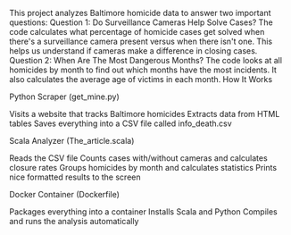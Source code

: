This project analyzes Baltimore homicide data to answer two important questions:
Question 1: Do Surveillance Cameras Help Solve Cases?
The code calculates what percentage of homicide cases get solved when there's a surveillance camera present versus when there isn't one. This helps us understand if cameras make a difference in closing cases.
Question 2: When Are The Most Dangerous Months?
The code looks at all homicides by month to find out which months have the most incidents. It also calculates the average age of victims in each month.
How It Works

Python Scraper (get_mine.py)

Visits a website that tracks Baltimore homicides
Extracts data from HTML tables
Saves everything into a CSV file called info_death.csv


Scala Analyzer (The_article.scala)

Reads the CSV file
Counts cases with/without cameras and calculates closure rates
Groups homicides by month and calculates statistics
Prints nice formatted results to the screen


Docker Container (Dockerfile)

Packages everything into a container
Installs Scala and Python
Compiles and runs the analysis automatically